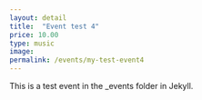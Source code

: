 ```yaml
---
layout: detail
title:  "Event test 4"
price: 10.00
type: music
image:
permalink: /events/my-test-event4
---
```

This is a test event in the _events folder in Jekyll.
